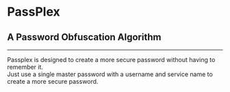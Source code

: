 # PassPlex
## A Password Obfuscation Algorithm
---
Passplex is designed to create a more secure password without having to remember it.   
Just use a single master password with a username and service name to create a more secure password.
